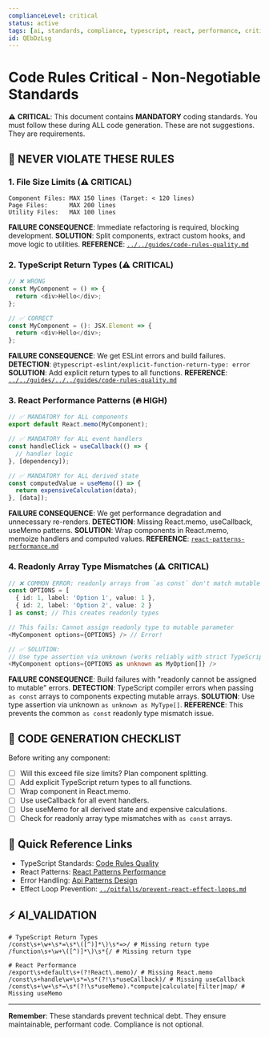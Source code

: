 ```yaml
---
complianceLevel: critical
status: active
tags: [ai, standards, compliance, typescript, react, performance, critical]
id: QEbDzLsg
---
```


# Code Rules Critical - Non-Negotiable Standards

⚠️ **CRITICAL**: This document contains **MANDATORY** coding standards. You must follow these during ALL code generation. These are not suggestions. They are requirements.

<!-- AI_QUICK_REF
Overview: This handbook defines mandatory coding standards. You must follow these without exception in all code generation. Key...
Key Rules: File size limits (line 47), TypeScript return types (line 65), React performance patterns (line 88)
Avoid: Files exceeding size limits, Missing return types, Components without React.memo
-->

## 🚫 **NEVER VIOLATE THESE RULES**

### **1. File Size Limits (⚠️ CRITICAL)**
```
Component Files: MAX 150 lines (Target: < 120 lines)
Page Files:      MAX 200 lines
Utility Files:   MAX 100 lines
```
**FAILURE CONSEQUENCE**: Immediate refactoring is required, blocking development.
**SOLUTION**: Split components, extract custom hooks, and move logic to utilities.
**REFERENCE**: [`../../guides/code-rules-quality.md`](code-rules-quality.md "Priority: HIGH - TypeScript standards and ESLint rules")

### **2. TypeScript Return Types (⚠️ CRITICAL)**
```typescript
// ❌ WRONG
const MyComponent = () => {
  return <div>Hello</div>;
};

// ✅ CORRECT
const MyComponent = (): JSX.Element => {
  return <div>Hello</div>;
};
```
**FAILURE CONSEQUENCE**: We get ESLint errors and build failures.
**DETECTION**: `@typescript-eslint/explicit-function-return-type: error`
**SOLUTION**: Add explicit return types to all functions.
**REFERENCE**: [`../../guides/../../guides/code-rules-quality.md`](code-rules-quality.md "Priority: HIGH - TypeScript standards and ESLint rules")

### **3. React Performance Patterns (🔥 HIGH)**
```typescript
// ✅ MANDATORY for ALL components
export default React.memo(MyComponent);

// ✅ MANDATORY for ALL event handlers
const handleClick = useCallback(() => {
  // handler logic
}, [dependency]);

// ✅ MANDATORY for ALL derived state
const computedValue = useMemo(() => {
  return expensiveCalculation(data);
}, [data]);
```
**FAILURE CONSEQUENCE**: We get performance degradation and unnecessary re-renders.
**DETECTION**: Missing React.memo, useCallback, useMemo patterns.
**SOLUTION**: Wrap components in React.memo, memoize handlers and computed values.
**REFERENCE**: [`react-patterns-performance.md`](react-patterns-performance.md "Priority: HIGH - React optimization techniques")

### **4. Readonly Array Type Mismatches (⚠️ CRITICAL)**
```typescript
// ❌ COMMON ERROR: readonly arrays from `as const` don't match mutable parameters
const OPTIONS = [
  { id: 1, label: 'Option 1', value: 1 },
  { id: 2, label: 'Option 2', value: 2 }
] as const; // This creates readonly types

// This fails: Cannot assign readonly type to mutable parameter
<MyComponent options={OPTIONS} /> // Error!

// ✅ SOLUTION:
// Use type assertion via unknown (works reliably with strict TypeScript)
<MyComponent options={OPTIONS as unknown as MyOption[]} />
```
**FAILURE CONSEQUENCE**: Build failures with "readonly cannot be assigned to mutable" errors.
**DETECTION**: TypeScript compiler errors when passing `as const` arrays to components expecting mutable arrays.
**SOLUTION**: Use type assertion via unknown `as unknown as MyType[]`.
**REFERENCE**: This prevents the common `as const` readonly type mismatch issue.

## 🎯 **CODE GENERATION CHECKLIST**

Before writing any component:
- [ ] Will this exceed file size limits? Plan component splitting.
- [ ] Add explicit TypeScript return types to all functions.
- [ ] Wrap component in React.memo.
- [ ] Use useCallback for all event handlers.
- [ ] Use useMemo for all derived state and expensive calculations.
- [ ] Check for readonly array type mismatches with `as const` arrays.

## 🔗 **Quick Reference Links**
- TypeScript Standards: [Code Rules Quality](code-rules-quality.md#typescript-rules "Priority: HIGH - TypeScript typing requirements")
- React Patterns: [React Patterns Performance](react-patterns-performance.md#performance-optimization "Priority: HIGH - React.memo and hook usage")
- Error Handling: [Api Patterns Design](api-patterns-design.md#error-handling "Priority: MEDIUM - API error handling patterns")
- Effect Loop Prevention: [`../pitfalls/prevent-react-effect-loops.md`](react-prevent-effect-loops.md "Priority: CRITICAL - Preventing infinite render loops")

## ⚡ **AI_VALIDATION**
```regex
# TypeScript Return Types
/const\s+\w+\s*=\s*\([^)]*\)\s*=>/ # Missing return type
/function\s+\w+\([^)]*\)\s*{/ # Missing return type

# React Performance  
/export\s+default\s+(?!React\.memo)/ # Missing React.memo
/const\s+handle\w+\s*=\s*(?!\s*useCallback)/ # Missing useCallback
/const\s+\w+\s*=\s*(?!\s*useMemo).*compute|calculate|filter|map/ # Missing useMemo
```
---
**Remember**: These standards prevent technical debt. They ensure maintainable, performant code. Compliance is not optional.
